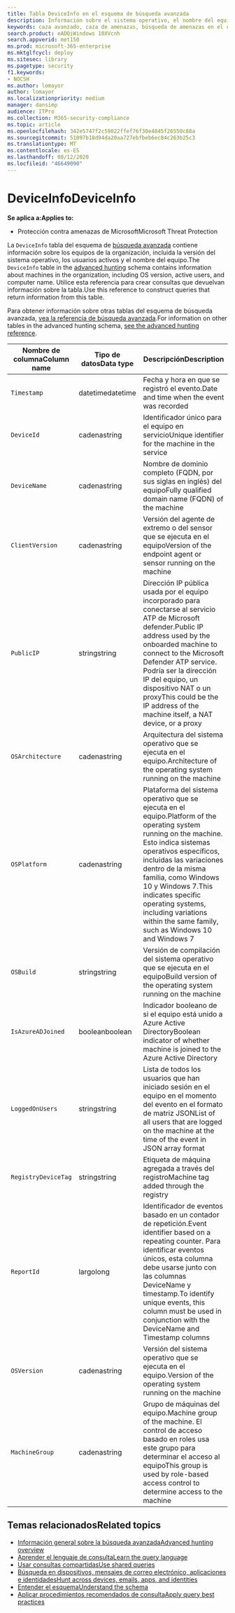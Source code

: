 ```yaml
---
title: Tabla DeviceInfo en el esquema de búsqueda avanzada
description: Información sobre el sistema operativo, el nombre del equipo y otros datos del equipo en la tabla DeviceInfo del esquema de búsqueda avanzada
keywords: caza avanzado, caza de amenazas, búsqueda de amenazas en el ciberespacio, protección contra amenazas de Microsoft, Microsoft 365, MTP, M365, búsqueda, consulta, telemetría, referencia de esquema, kusto, tabla, columna, tipo de datos, descripción, machineinfo, DeviceInfo, dispositivo, máquina, so, plataforma, usuarios
search.product: eADQiWindows 10XVcnh
search.appverid: met150
ms.prod: microsoft-365-enterprise
ms.mktglfcycl: deploy
ms.sitesec: library
ms.pagetype: security
f1.keywords:
- NOCSH
ms.author: lomayor
author: lomayor
ms.localizationpriority: medium
manager: dansimp
audience: ITPro
ms.collection: M365-security-compliance
ms.topic: article
ms.openlocfilehash: 342e5747f2c59022ffef76f30e4845f26550c88a
ms.sourcegitcommit: 51097b18d94da20aa727ebfbeb6ec84c263b25c3
ms.translationtype: MT
ms.contentlocale: es-ES
ms.lasthandoff: 08/12/2020
ms.locfileid: "46649090"
---
```

# <a name="deviceinfo"></a><span data-ttu-id="f3401-104">DeviceInfo</span><span class="sxs-lookup"><span data-stu-id="f3401-104">DeviceInfo</span></span>

<span data-ttu-id="f3401-105">**Se aplica a:**</span><span class="sxs-lookup"><span data-stu-id="f3401-105">**Applies to:**</span></span>
- <span data-ttu-id="f3401-106">Protección contra amenazas de Microsoft</span><span class="sxs-lookup"><span data-stu-id="f3401-106">Microsoft Threat Protection</span></span>



<span data-ttu-id="f3401-107">La `DeviceInfo` tabla del esquema de [búsqueda avanzada](advanced-hunting-overview.md) contiene información sobre los equipos de la organización, incluida la versión del sistema operativo, los usuarios activos y el nombre del equipo.</span><span class="sxs-lookup"><span data-stu-id="f3401-107">The `DeviceInfo` table in the [advanced hunting](advanced-hunting-overview.md) schema contains information about machines in the organization, including OS version, active users, and computer name.</span></span> <span data-ttu-id="f3401-108">Utilice esta referencia para crear consultas que devuelvan información sobre la tabla.</span><span class="sxs-lookup"><span data-stu-id="f3401-108">Use this reference to construct queries that return information from this table.</span></span>

<span data-ttu-id="f3401-109">Para obtener información sobre otras tablas del esquema de búsqueda avanzada, [vea la referencia de búsqueda avanzada](advanced-hunting-schema-tables.md).</span><span class="sxs-lookup"><span data-stu-id="f3401-109">For information on other tables in the advanced hunting schema, [see the advanced hunting reference](advanced-hunting-schema-tables.md).</span></span>

| <span data-ttu-id="f3401-110">Nombre de columna</span><span class="sxs-lookup"><span data-stu-id="f3401-110">Column name</span></span> | <span data-ttu-id="f3401-111">Tipo de datos</span><span class="sxs-lookup"><span data-stu-id="f3401-111">Data type</span></span> | <span data-ttu-id="f3401-112">Descripción</span><span class="sxs-lookup"><span data-stu-id="f3401-112">Description</span></span> |
|-------------|-----------|-------------|
| `Timestamp` | <span data-ttu-id="f3401-113">datetime</span><span class="sxs-lookup"><span data-stu-id="f3401-113">datetime</span></span> | <span data-ttu-id="f3401-114">Fecha y hora en que se registró el evento.</span><span class="sxs-lookup"><span data-stu-id="f3401-114">Date and time when the event was recorded</span></span> |
| `DeviceId` | <span data-ttu-id="f3401-115">cadena</span><span class="sxs-lookup"><span data-stu-id="f3401-115">string</span></span> | <span data-ttu-id="f3401-116">Identificador único para el equipo en servicio</span><span class="sxs-lookup"><span data-stu-id="f3401-116">Unique identifier for the machine in the service</span></span> |
| `DeviceName` | <span data-ttu-id="f3401-117">cadena</span><span class="sxs-lookup"><span data-stu-id="f3401-117">string</span></span> | <span data-ttu-id="f3401-118">Nombre de dominio completo (FQDN, por sus siglas en inglés) del equipo</span><span class="sxs-lookup"><span data-stu-id="f3401-118">Fully qualified domain name (FQDN) of the machine</span></span> |
| `ClientVersion` | <span data-ttu-id="f3401-119">cadena</span><span class="sxs-lookup"><span data-stu-id="f3401-119">string</span></span> | <span data-ttu-id="f3401-120">Versión del agente de extremo o del sensor que se ejecuta en el equipo</span><span class="sxs-lookup"><span data-stu-id="f3401-120">Version of the endpoint agent or sensor running on the machine</span></span> |
| `PublicIP` | <span data-ttu-id="f3401-121">string</span><span class="sxs-lookup"><span data-stu-id="f3401-121">string</span></span> | <span data-ttu-id="f3401-122">Dirección IP pública usada por el equipo incorporado para conectarse al servicio ATP de Microsoft defender.</span><span class="sxs-lookup"><span data-stu-id="f3401-122">Public IP address used by the onboarded machine to connect to the Microsoft Defender ATP service.</span></span> <span data-ttu-id="f3401-123">Podría ser la dirección IP del equipo, un dispositivo NAT o un proxy</span><span class="sxs-lookup"><span data-stu-id="f3401-123">This could be the IP address of the machine itself, a NAT device, or a proxy</span></span> |
| `OSArchitecture` | <span data-ttu-id="f3401-124">cadena</span><span class="sxs-lookup"><span data-stu-id="f3401-124">string</span></span> | <span data-ttu-id="f3401-125">Arquitectura del sistema operativo que se ejecuta en el equipo.</span><span class="sxs-lookup"><span data-stu-id="f3401-125">Architecture of the operating system running on the machine</span></span> |
| `OSPlatform` | <span data-ttu-id="f3401-126">cadena</span><span class="sxs-lookup"><span data-stu-id="f3401-126">string</span></span> | <span data-ttu-id="f3401-127">Plataforma del sistema operativo que se ejecuta en el equipo.</span><span class="sxs-lookup"><span data-stu-id="f3401-127">Platform of the operating system running on the machine.</span></span> <span data-ttu-id="f3401-128">Esto indica sistemas operativos específicos, incluidas las variaciones dentro de la misma familia, como Windows 10 y Windows 7.</span><span class="sxs-lookup"><span data-stu-id="f3401-128">This indicates specific operating systems, including variations within the same family, such as Windows 10 and Windows 7</span></span> |
| `OSBuild` | <span data-ttu-id="f3401-129">string</span><span class="sxs-lookup"><span data-stu-id="f3401-129">string</span></span> | <span data-ttu-id="f3401-130">Versión de compilación del sistema operativo que se ejecuta en el equipo</span><span class="sxs-lookup"><span data-stu-id="f3401-130">Build version of the operating system running on the machine</span></span> |
| `IsAzureADJoined` | <span data-ttu-id="f3401-131">boolean</span><span class="sxs-lookup"><span data-stu-id="f3401-131">boolean</span></span> | <span data-ttu-id="f3401-132">Indicador booleano de si el equipo está unido a Azure Active Directory</span><span class="sxs-lookup"><span data-stu-id="f3401-132">Boolean indicator of whether machine is joined to the Azure Active Directory</span></span> |
| `LoggedOnUsers` | <span data-ttu-id="f3401-133">string</span><span class="sxs-lookup"><span data-stu-id="f3401-133">string</span></span> | <span data-ttu-id="f3401-134">Lista de todos los usuarios que han iniciado sesión en el equipo en el momento del evento en el formato de matriz JSON</span><span class="sxs-lookup"><span data-stu-id="f3401-134">List of all users that are logged on the machine at the time of the event in JSON array format</span></span> |
| `RegistryDeviceTag` | <span data-ttu-id="f3401-135">string</span><span class="sxs-lookup"><span data-stu-id="f3401-135">string</span></span> | <span data-ttu-id="f3401-136">Etiqueta de máquina agregada a través del registro</span><span class="sxs-lookup"><span data-stu-id="f3401-136">Machine tag added through the registry</span></span> |
| `ReportId` | <span data-ttu-id="f3401-137">largo</span><span class="sxs-lookup"><span data-stu-id="f3401-137">long</span></span> | <span data-ttu-id="f3401-138">Identificador de eventos basado en un contador de repetición.</span><span class="sxs-lookup"><span data-stu-id="f3401-138">Event identifier based on a repeating counter.</span></span> <span data-ttu-id="f3401-139">Para identificar eventos únicos, esta columna debe usarse junto con las columnas DeviceName y timestamp.</span><span class="sxs-lookup"><span data-stu-id="f3401-139">To identify unique events, this column must be used in conjunction with the DeviceName and Timestamp columns</span></span> |
| `OSVersion` | <span data-ttu-id="f3401-140">cadena</span><span class="sxs-lookup"><span data-stu-id="f3401-140">string</span></span> | <span data-ttu-id="f3401-141">Versión del sistema operativo que se ejecuta en el equipo.</span><span class="sxs-lookup"><span data-stu-id="f3401-141">Version of the operating system running on the machine</span></span> |
| `MachineGroup` | <span data-ttu-id="f3401-142">cadena</span><span class="sxs-lookup"><span data-stu-id="f3401-142">string</span></span> | <span data-ttu-id="f3401-143">Grupo de máquinas del equipo.</span><span class="sxs-lookup"><span data-stu-id="f3401-143">Machine group of the machine.</span></span> <span data-ttu-id="f3401-144">El control de acceso basado en roles usa este grupo para determinar el acceso al equipo</span><span class="sxs-lookup"><span data-stu-id="f3401-144">This group is used by role-based access control to determine access to the machine</span></span> |

## <a name="related-topics"></a><span data-ttu-id="f3401-145">Temas relacionados</span><span class="sxs-lookup"><span data-stu-id="f3401-145">Related topics</span></span>
- [<span data-ttu-id="f3401-146">Información general sobre la búsqueda avanzada</span><span class="sxs-lookup"><span data-stu-id="f3401-146">Advanced hunting overview</span></span>](advanced-hunting-overview.md)
- [<span data-ttu-id="f3401-147">Aprender el lenguaje de consulta</span><span class="sxs-lookup"><span data-stu-id="f3401-147">Learn the query language</span></span>](advanced-hunting-query-language.md)
- [<span data-ttu-id="f3401-148">Usar consultas compartidas</span><span class="sxs-lookup"><span data-stu-id="f3401-148">Use shared queries</span></span>](advanced-hunting-shared-queries.md)
- [<span data-ttu-id="f3401-149">Búsqueda en dispositivos, mensajes de correo electrónico, aplicaciones e identidades</span><span class="sxs-lookup"><span data-stu-id="f3401-149">Hunt across devices, emails, apps, and identities</span></span>](advanced-hunting-query-emails-devices.md)
- [<span data-ttu-id="f3401-150">Entender el esquema</span><span class="sxs-lookup"><span data-stu-id="f3401-150">Understand the schema</span></span>](advanced-hunting-schema-tables.md)
- [<span data-ttu-id="f3401-151">Aplicar procedimientos recomendados de consulta</span><span class="sxs-lookup"><span data-stu-id="f3401-151">Apply query best practices</span></span>](advanced-hunting-best-practices.md)
